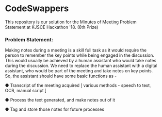 # CodeSwappers
This repository is our solution for the Minutes of Meeting Problem Statement at KJSCE Hackathon '18. (6th Prize)
### Problem Statement:

Making notes during a meeting is a skill full task as it would require the person
to remember the key points while being engaged in the discussion. This would
usually be achieved by a human assistant who would take notes during the
discussion. We need to replace the human assistant with a digital assistant,
who would be part of the meeting and take notes on key points. So, the
assistant should have some basic functions as -

● Transcript of the meeting acquired [ various methods - speech to text,
OCR, manual script ]

● Process the text generated, and make notes out of it

● Tag and store those notes for future processes

